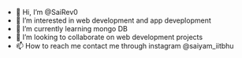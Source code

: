 - 👋 Hi, I’m @SaiRev0
- 👀 I’m interested in web development and app deveplopment
- 🌱 I’m currently learning mongo DB
- 💞️ I’m looking to collaborate on web development projects
- 📫 How to reach me contact me through instagram @saiyam_iitbhu

<!---
SaiRev0/SaiRev0 is a ✨ special ✨ repository because its `README.md` (this file) appears on your GitHub profile.
You can click the Preview link to take a look at your changes.
--->
